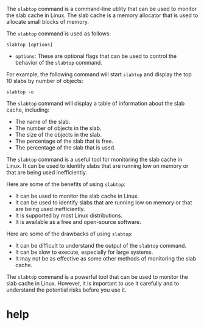 The `slabtop` command is a command-line utility that can be used to monitor the slab cache in Linux. The slab cache is a memory allocator that is used to allocate small blocks of memory.

The `slabtop` command is used as follows:

```
slabtop [options]
```

* `options`: These are optional flags that can be used to control the behavior of the `slabtop` command.

For example, the following command will start `slabtop` and display the top 10 slabs by number of objects:

```
slabtop -o
```

The `slabtop` command will display a table of information about the slab cache, including:

* The name of the slab.
* The number of objects in the slab.
* The size of the objects in the slab.
* The percentage of the slab that is free.
* The percentage of the slab that is used.

The `slabtop` command is a useful tool for monitoring the slab cache in Linux. It can be used to identify slabs that are running low on memory or that are being used inefficiently.

Here are some of the benefits of using `slabtop`:

* It can be used to monitor the slab cache in Linux.
* It can be used to identify slabs that are running low on memory or that are being used inefficiently.
* It is supported by most Linux distributions.
* It is available as a free and open-source software.

Here are some of the drawbacks of using `slabtop`:

* It can be difficult to understand the output of the `slabtop` command.
* It can be slow to execute, especially for large systems.
* It may not be as effective as some other methods of monitoring the slab cache.

The `slabtop` command is a powerful tool that can be used to monitor the slab cache in Linux. However, it is important to use it carefully and to understand the potential risks before you use it.



# help 

```

```

